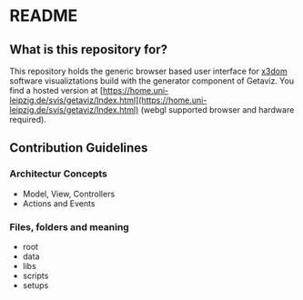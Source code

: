 # README #


## What is this repository for?

This repository holds the generic browser based user interface for [x3dom](https://www.x3dom.org/) software visualiztations build with the generator component of Getaviz.
You find a hosted version at [https://home.uni-leipzig.de/svis/getaviz/Index.html](https://home.uni-leipzig.de/svis/getaviz/Index.html) (webgl supported browser and hardware required).

<!--
## How do I get set up?
-->
<!--
### Following Steps
-->
<!--   
* The user interfaces has various definded setup definitions and can be used for any generated visualization of GETAVIZ.
* Use Index.php with the parameters **setup** and **model** to load a specific visualization in a specific user interface setup with the following (PHP)Syntax:
    * Syntax 
        * [*PATH TO SERVER*]**/index.php?setup=**[*PATH TO SETUP FILE AT THE "setups"-FOLDER*]**&model=**[*PATH TO MODEL FOLDER AT THE "data"-FOLDER*]
    * Example
        * [*http://localhost/repository/Generator%20UI*]**/index.php?setup=**[*web/webCity*]**&model=**[*City%20bricks%20freemind*]  
    * Ready to use example (if you have cloned the repository into the repository/Generator UI/ folder of your web documents folder)
        * http://localhost/repository/Generator%20UI/index.php?setup=web/webCity&model=City%20bricks%20freemind
-->
<!--
### Additional Steps
-->

<!--
* For a new visualization of GETAVIZ you have to copy the model.x3d-file and the metadata.json-file into a new model folder at the "data"-folder
* After that the batch file "aopt-idmap-sapd.bat" has to be executed (copy it from another model folder)
* Use the index.php file as described above to show the new visualization at the browser user interface
* Optional you could add the sourcecode in a "src"-folder in your model folder
-->


## Contribution Guidelines ###

### Architectur Concepts

* Model, View, Controllers
* Actions and Events

### Files, folders and meaning

* root
* data
* libs
* scripts
* setups
